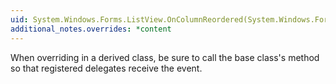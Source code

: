 ```yaml
---
uid: System.Windows.Forms.ListView.OnColumnReordered(System.Windows.Forms.ColumnReorderedEventArgs)
additional_notes.overrides: *content
---
```


<p>When overriding <xref href="System.Windows.Forms.ListView.OnColumnReordered(System.Windows.Forms.ColumnReorderedEventArgs)"></xref> in a derived class, be sure to call the base class's <xref href="System.Windows.Forms.ListView.OnColumnReordered(System.Windows.Forms.ColumnReorderedEventArgs)"></xref> method so that registered delegates receive the event.</p>


